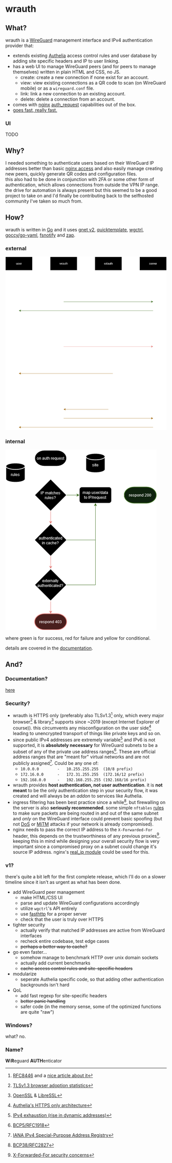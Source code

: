 # wrauth

## What?

wrauth is a [WireGuard](https://www.wireguard.com/) management interface and IPv4 authentication provider that:

- extends existing [Authelia](https://www.authelia.com/) access control rules and user database by adding site specific headers and IP to user linking.
- has a web UI to manage WireGuard peers (and for peers to manage themselves) written in plain HTML and CSS, no JS.
    - create: create a new connection if none exist for an account.
    - view: view existing connections as a QR code to scan (on WireGuard mobile) or as a `wireguard.conf` file.
    - link: link a new connection to an existing account.
    - delete: delete a connection from an account.
- comes with [nginx](https://nginx.org/) [auth_request](https://nginx.org/en/docs/http/ngx_http_auth_request_module.html) capabilities out of the box.
- [goes fast, really fast.](docs/bench.md)

### UI

TODO

## Why?

I needed something to authenticate users based on their WireGuard IP addresses better than basic [nginx access](https://nginx.org/en/docs/http/ngx_http_access_module.html) and also easily manage creating new peers, quickly generate QR codes and configuration files.  
this also had to be done in conjunction with 2FA or some other form of authentication, which allows connections from outside the VPN IP range.  
the drive for automation is always present but this seemed to be a good project to take on and I'd finally be contributing back to the selfhosted community I've taken so much from.  

## How?

wrauth is written in [Go](https://go.dev/) and it uses [gnet v2](https://github.com/panjf2000/gnet), [quicktemplate](https://github.com/valyala/quicktemplate), [wgctrl](https://pkg.go.dev/golang.zx2c4.com/wireguard/wgctrl), [goccy/go-yaml](https://github.com/goccy/go-yaml), [fsnotify](https://github.com/fsnotify/fsnotify) and [zap](https://github.com/uber-go/zap).

### external

![auth_flow](docs/media/wrauth_flow.png)

### internal

![internal_flow](docs/media/wrauth_internal.png)

where green is for success, red for failure and yellow for conditional.  

details are covered in the [documentation](#documentation).

## And?

### Documentation?

[here](docs/README.md)

### Security?

- wrauth is HTTPS only (preferably also TLSv1.3[^a] only, which every major browser[^b] & library[^c] supports since ~2019 (except Internet Explorer of course)). this circumvents any misconfiguration on the user side[^d] leading to unencrypted transport of things like private keys and so on.
- since public IPv4 addresses are extremely variable[^1] and IPv6 is not supported, it is **absolutely necessary** for WireGuard subnets to be a subset of any of the private use address ranges[^2]. These are official address ranges that are "meant for" virtual networks and are not publicly assigned[^3]. Could be any one of:
    - `10.0.0.0        -   10.255.255.255  (10/8 prefix)`
    - `172.16.0.0      -   172.31.255.255  (172.16/12 prefix)`
    - `192.168.0.0     -   192.168.255.255 (192.168/16 prefix)`
- wrauth provides **host authentication, not user authentication**. it is **not meant** to be the only authentication step in your security flow, it was created and will always be an *addon* to services like Authelia.
- ingress filtering has been best practice since a while[^4], but firewalling on the server is also **seriously recommended**. some simple `nftables` [rules](docs/firewall.md) to make sure packets are being routed in and out of the same subnet and *only* on the WireGuard interface could prevent basic spoofing (but not [DoS](https://en.wikipedia.org/wiki/Denial-of-service_attack) or [MiTM](https://en.wikipedia.org/wiki/Man-in-the-middle_attack) attacks if your network is already compromised).
- nginx needs to pass the correct IP address to the `X-Forwarded-For` header, this depends on the trustworthiness of any previous proxies[^5]. keeping this in mind while designing your overall security flow is very important since a compromised proxy on a subnet could change it's source IP address. nginx's [real_ip module](https://nginx.org/en/docs/http/ngx_http_realip_module.html) could be used for this.

### v1?

there's quite a bit left for the first complete release, which I'll do on a slower timeline since it isn't as urgent as what has been done.

- add WireGuard peer management
    - make HTML/CSS UI 
    - parse and update WireGuard configurations accordingly
    - utilize `wgctrl`'s API entirely
    - use [fasthttp](https://github.com/valyala/fasthttp) for a proper server
    - check that the user is truly over HTTPS
- tighter security
    - actually verify that matched IP addresses are active from WireGuard interfaces
    - recheck entire codebase, test edge cases
    - ~~perhaps a better way to cache?~~
- go even faster...
    - somehow manage to benchmark HTTP over unix domain sockets
    - actually add current benchmarks
    - ~~cache access control rules and site-specific headers~~
- modularize
    - seperate Authelia specific code, so that adding other authentication backgrounds isn't hard
- QoL
    - add fast regexp for site-specific headers
    - ~~better panic handling~~
    - safer code (in the memory sense, some of the optimized functions are quite "raw")

### Windows?

what? no.

### Name?

**W**i**R**eguard **AUTH**enticator


[^a]: [RFC8446](https://www.rfc-editor.org/rfc/rfc8446.html) and a [nice article about it](https://blog.cloudflare.com/rfc-8446-aka-tls-1-3/)
[^b]: [TLSv1.3 browser adoption statistics](https://caniuse.com/tls1-3)
[^c]: [OpenSSL](https://wiki.openssl.org/index.php/TLS1.3) & [LibreSSL](https://ftp.openbsd.org/pub/OpenBSD/LibreSSL/libressl-3.1.1-relnotes.txt)
[^d]: [Authelia's HTTPS only architecture](https://www.authelia.com/overview/prologue/architecture/#httphttps)
[^1]: [IPv4 exhaustion (rise in dynamic addresses)](https://en.wikipedia.org/wiki/IPv4_address_exhaustion)
[^2]: [BCP5/RFC1918](https://www.rfc-editor.org/rfc/rfc1918.html)
[^3]: [IANA IPv4 Special-Purpose Address Registry](https://www.iana.org/assignments/iana-ipv4-special-registry/iana-ipv4-special-registry.xhtml)
[^4]: [BCP38/RFC2827](https://www.rfc-editor.org/rfc/rfc2827.html)
[^5]: [X-Forwarded-For security concerns](https://developer.mozilla.org/en-US/docs/Web/HTTP/Headers/X-Forwarded-For#security_and_privacy_concerns)